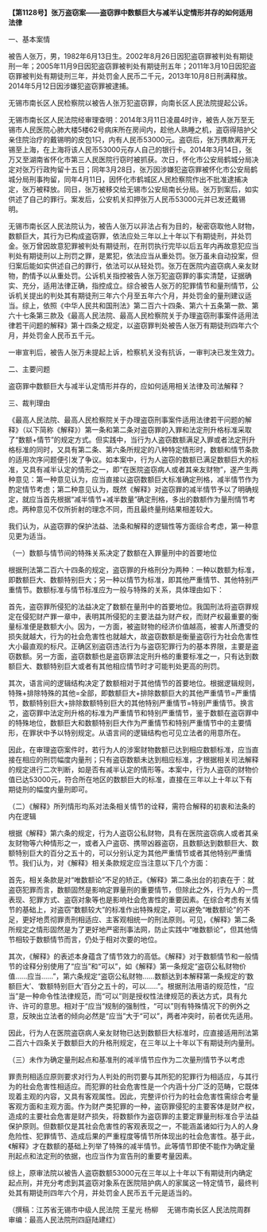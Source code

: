 **【第1128号】张万盗窃案——盗窃罪中数额巨大与减半认定情形并存的如何适用法律**

一、基本案情

被告人张万，男，1982年6月13日生。2002年8月26日因犯盗窃罪被判处有期徒刑一年；2005年11月9日因犯盗窃罪被判处有期徒刑五年；2011年3月10日因犯盗窃罪被判处有期徒刑三年，并处罚金人民币二千元，2013年10月8日刑满释放。2014年5月12日因涉嫌犯盗窃罪被逮捕。

无锡市南长区人民检察院以被告人张万犯盗窃罪，向南长区人民法院提起公诉。

无锡市南长区人民法院经审理查明：2014年3月11日凌晨4时许，被告人张万至无锡市人民医院心肺大楼5楼62号病床所在房间内，趁他人熟睡之机，盗窃得陪护父亲住院治疗的戴锡明的皮包1只，内有人民币53000元。盗窃后，张万携款离开无锡至上海，在上海将该人民币53000元存人自己的银行卡。2014年3月14日，张万又至湖南省怀化市第三人民医院行窃时被抓获。次日，怀化市公安局鹤城分局决定对张万行政拘留十五日；同年3月28日，张万因涉嫌犯盗窃罪被怀化市公安局鹤城分局刑事拘留，同年4月11日，因怀化市鹤城区人民检察院作出不批准逮捕决定，张万被释放。同日，张万被移交给无锡市公安局南长分局。张万到案后，如实供述了自己的罪行。案发后，公安机关扣押张万人民币53000元并已发还戴锡明。

无锡市南长区人民法院认为，被告人张万以非法占有为目的，秘密窃取他人财物，数额巨大，其行为已构成盗窃罪，依法应处三年以上十年以下有期徒刑，并处罚金。张万曾因故意犯罪被判处有期徒刑，在刑罚执行完毕以后五年内再故意犯应当判处有期徒刑以上刑罚之罪，是累犯，依法应当从重处罚。张万虽未自动投案，但归案后能如实供述自己的罪行，依法可以从轻处罚。张万在医院内盗窃病人亲友财物，酌情予以从重处罚。公诉机关指控被告人张万犯盗窃罪的事实清楚，证据确实、充分，适用法律正确，指控成立。综合被告人张万的犯罪情节和量刑情节，公诉机关提出的判处其有期徒刑三年六个月至五年六个月，并处罚金的量刑建议适当。综上，依照《中华人民共和国刑法》第二百六十四条、第六十五条第一款、第六十七条第三款及《最高人民法院、最高人民检察院关于办理盗窃刑事案件适用法律若干问题的解释》第十四条之规定，以盗窃罪判处被告人张万有期徒刑四年六个月，并处罚金人民币五千元。

一审宣判后，被告人张万未提起上诉，检察机关没有抗诉，一审判决已发生效力。

二、主要问题

盗窃罪中数额巨大与减半认定情形并存的，应如何适用相关法律及司法解释？

三、裁判理由

《最高人民法院、最高人民检察院关于办理盗窃刑事案件适用法律若干问题的解释》（以下简称《解释》）第一条和第二条对盗窃罪的入罪和法定刑升格标准采取了“数额+情节”的规定方式。但实践中，当行为人盗窃数额满足入罪或者法定刑升格标准的同时，又具有第二条、第六条所规定的八种特定情形时，数额和情节条款的适用次序问题便引发了争议。如本案中，行为人盗窃的数额已满足数额巨大的标准，又具有减半认定的情形之一，即“在医院盗窃病人或者其亲友财物”，遂产生两种意见：第一种意见认为，应当直接以盗窃数额巨大标准确定刑格，减半情节作为酌定情节考虑；第二种意见认为，既然《解释》对盗窃罪的减半情节予以了明确规定，就应当首先根据“减半情节+减半数量”确定刑格，多出的数额作为量刑情节考虑。两种意见不仅所折射的理念不同，而且最终量刑结果相差较大。

我们认为，从盗窃罪的保护法益、法条和解释的逻辑性等方面综合考虑，第一种意见更为适当。

（一）数额与情节间的特殊关系决定了数额在入罪量刑中的首要地位

根据刑法第二百六十四条的规定，盗窃罪的升格刑分为两种：一种以数额为标准，即数额巨大、数额特别巨大；另一种以情节为标准，即其他严重情节、其他特别严重情节。数额标准与情节标准应为一般与特殊的关系，具体理由如下：

首先，盗窃罪所侵犯的法益决定了数额在量刑中的首要地位。我国刑法将盗窃罪规定在侵犯财产罪一章中，表明其所侵犯的主要法益为财产权，而财产权最重要的衡量标准便是数额大小。因为，一方面，被盗财物的经济价值越高，被害人所遭受的损失就越大，行为的社会危害性也就越大，故盗窃数额是衡量盗窃行为社会危害性大小最直观的标尺。正确区别盗窃违法行为与盗窃犯罪行为的基本界限，主要是盗窃数额。另一方面，盗窃数额也是盗窃罪法定刑升格的重要标准之一，只有达到数额巨大、数额特别巨大或者有其他相应情节时才可能判处更高的刑罚。

其次，语言间的逻辑结构决定了数额相对于其他情节的首要地位。根据逻辑规则，特殊+排除特殊的其他=全部，即数额巨大+排除数额巨大的其他严重情节=严重情节，数额特别巨大+排除数额特别巨大的其他特别严重情节=特别严重情节。换言之，盗窃罪中法定刑升格的标准为严重情节和特别严重情节，鉴于数额在盗窃罪中的特殊地位，数额巨大和数额特别巨大作为严重情节和特别严重情节中的主要情形，在罪状中予以特别规定。从语言间的逻辑结构也可见立法者的用意所在。

因此，在审理盗窃案件时，若行为人的涉案财物数额已达到相应数额标准，应当直接在相应的刑罚幅度内量刑；只有盗窃数额未达到相应标准，才根据相关司法解释的规定进行二次判断，如是否有减半认定的情形等。本案中，行为人盗窃的财物价值已达53000元，符合所在地区的数额巨大的标准，直接在三年以上十年以下有期徒刑的幅度内量刑即可。

（二）《解释》所列情形均系对法条相关情节的诠释，需符合解释的初衷和法条的内在逻辑

根据《解释》第六条的规定，行为人盗窃公私财物，具有在医院盗窃病人或者其亲友财物等六种情形之一，或者入户盗窃、携带凶器盗窃，且数额达到数额巨大、数额特别巨大的百分之五十的，可以分别认定为其他严重情节或者其他特别严重情节。我们认为，对《解释》相关条款规定应当注意以下几个方面：

首先，相关条款是对“唯数额论”不足的矫正。《解释》第二条出台的初衷在于：就盗窃犯罪而言，数额固然是影响定罪量刑的重要情节，但除此之外，行为人的一贯表现、犯罪方式、盗窃对象等也是影响社会危害性的重要因素。在综合考虑有关情节的基础上，对盗窃“数额较大”的标准作出特殊规定，可以避免“唯数额论”的不足，更好地贯彻罪责刑相适应、主客观相统一的刑法原则。可见，《解释》第二条所规定之情形固然是为了更好地严密刑事法网，防止实践中“唯数额论”，但其他情节相较于数额情节而言，仍处于相对次要的地位。

其次，《解释》的表述本身蕴含了情节效力的高低。《解释》对于数额情节和一般情节的诠释分别使用了“应当”和“可以”，如《解释》第一条规定“盗窃公私财物价值……应当……”，第六条规定“盗窃公私财物……数额达到本解释第一条规定的‘数额巨大’、‘数额特别巨大’百分之五十的，可以……”。根据刑法用语的规范性，“应当”是一种命令性法律规范，而“可以”则是授权性法律规范的表达方式，具有允许、许可的意思。相对于“应当”规制的强制性，“可以”则有特殊情况下的例外之意，反映出立法者的倾向必然是“应当”大于“可以”，两者冲突时，前者优先适用。

因此，行为人在医院盗窃病人亲友财物已达到数额巨大标准时，应直接适用刑法第二百六十四条关于数额巨大的升格刑规定，在三年以上十年以下有期徒刑内量刑。

（三）未作为确定量刑起点和基准刑的减半情节应作为二次量刑情节予以考虑

罪责刑相适应原则要求对行为人判处的刑罚要与其所犯的犯罪行为相适应，与其行为的社会危害性相适应。而犯罪的社会危害性是一个内涵十分广泛的范畴，它既体现着主观的内容，又具有客观属性。因此，完整评价行为的社会危害性需综合考量客观方面和主观方面。作为财产类犯罪的一种，盗窃罪侵犯的主要客体是财产权，造成的主要社会危害是财产损失，将数额作为盗窃罪的主要定罪量刑标准合乎法益保护原则。但数额仅是其社会危害性的客观表现之一，不能涵盖诸如行为人的人身危险性、犯罪情节、造成后果的严重程度等情节所体现出的社会危害性。基于此，《解释》才在数额的基础上列举了特殊的减半情节。此等情节即使不能作为确定量刑起点和法定刑的依据，也应当作为宣告刑的重要考量因素。

综上，原审法院以被告人盗窃数额53000元在三年以上十年以下有期徒刑内确定起点刑，并充分考虑到其盗窃对象系在医院陪护病人的家属这一特定情节，最终判处其有期徒刑四年六个月，并处罚金人民币五千元是适当的。

（撰稿：江苏省无锡市中级人民法院 王星光 杨柳　 无锡市南长区人民法院周群　 审编：最高人民法院刑四庭陆建红）